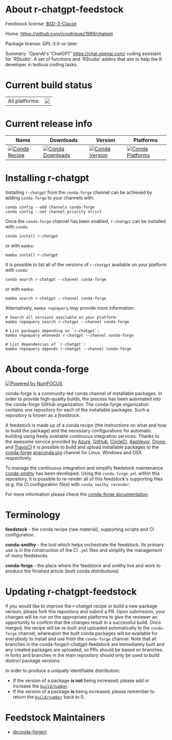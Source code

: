 About r-chatgpt-feedstock
=========================

Feedstock license: [BSD-3-Clause](https://github.com/conda-forge/r-chatgpt-feedstock/blob/main/LICENSE.txt)

Home: https://github.com/jcrodriguez1989/chatgpt

Package license: GPL-3.0-or-later

Summary: 'OpenAI's 'ChatGPT' <https://chat.openai.com/> coding assistant for 'RStudio'. A set of functions and 'RStudio' addins that aim to help the R developer in tedious coding tasks.

Current build status
====================


<table><tr><td>All platforms:</td>
    <td>
      <a href="https://dev.azure.com/conda-forge/feedstock-builds/_build/latest?definitionId=21567&branchName=main">
        <img src="https://dev.azure.com/conda-forge/feedstock-builds/_apis/build/status/r-chatgpt-feedstock?branchName=main">
      </a>
    </td>
  </tr>
</table>

Current release info
====================

| Name | Downloads | Version | Platforms |
| --- | --- | --- | --- |
| [![Conda Recipe](https://img.shields.io/badge/recipe-r--chatgpt-green.svg)](https://anaconda.org/conda-forge/r-chatgpt) | [![Conda Downloads](https://img.shields.io/conda/dn/conda-forge/r-chatgpt.svg)](https://anaconda.org/conda-forge/r-chatgpt) | [![Conda Version](https://img.shields.io/conda/vn/conda-forge/r-chatgpt.svg)](https://anaconda.org/conda-forge/r-chatgpt) | [![Conda Platforms](https://img.shields.io/conda/pn/conda-forge/r-chatgpt.svg)](https://anaconda.org/conda-forge/r-chatgpt) |

Installing r-chatgpt
====================

Installing `r-chatgpt` from the `conda-forge` channel can be achieved by adding `conda-forge` to your channels with:

```
conda config --add channels conda-forge
conda config --set channel_priority strict
```

Once the `conda-forge` channel has been enabled, `r-chatgpt` can be installed with `conda`:

```
conda install r-chatgpt
```

or with `mamba`:

```
mamba install r-chatgpt
```

It is possible to list all of the versions of `r-chatgpt` available on your platform with `conda`:

```
conda search r-chatgpt --channel conda-forge
```

or with `mamba`:

```
mamba search r-chatgpt --channel conda-forge
```

Alternatively, `mamba repoquery` may provide more information:

```
# Search all versions available on your platform:
mamba repoquery search r-chatgpt --channel conda-forge

# List packages depending on `r-chatgpt`:
mamba repoquery whoneeds r-chatgpt --channel conda-forge

# List dependencies of `r-chatgpt`:
mamba repoquery depends r-chatgpt --channel conda-forge
```


About conda-forge
=================

[![Powered by
NumFOCUS](https://img.shields.io/badge/powered%20by-NumFOCUS-orange.svg?style=flat&colorA=E1523D&colorB=007D8A)](https://numfocus.org)

conda-forge is a community-led conda channel of installable packages.
In order to provide high-quality builds, the process has been automated into the
conda-forge GitHub organization. The conda-forge organization contains one repository
for each of the installable packages. Such a repository is known as a *feedstock*.

A feedstock is made up of a conda recipe (the instructions on what and how to build
the package) and the necessary configurations for automatic building using freely
available continuous integration services. Thanks to the awesome service provided by
[Azure](https://azure.microsoft.com/en-us/services/devops/), [GitHub](https://github.com/),
[CircleCI](https://circleci.com/), [AppVeyor](https://www.appveyor.com/),
[Drone](https://cloud.drone.io/welcome), and [TravisCI](https://travis-ci.com/)
it is possible to build and upload installable packages to the
[conda-forge](https://anaconda.org/conda-forge) [anaconda.org](https://anaconda.org/)
channel for Linux, Windows and OSX respectively.

To manage the continuous integration and simplify feedstock maintenance
[conda-smithy](https://github.com/conda-forge/conda-smithy) has been developed.
Using the ``conda-forge.yml`` within this repository, it is possible to re-render all of
this feedstock's supporting files (e.g. the CI configuration files) with ``conda smithy rerender``.

For more information please check the [conda-forge documentation](https://conda-forge.org/docs/).

Terminology
===========

**feedstock** - the conda recipe (raw material), supporting scripts and CI configuration.

**conda-smithy** - the tool which helps orchestrate the feedstock.
                   Its primary use is in the construction of the CI ``.yml`` files
                   and simplify the management of *many* feedstocks.

**conda-forge** - the place where the feedstock and smithy live and work to
                  produce the finished article (built conda distributions)


Updating r-chatgpt-feedstock
============================

If you would like to improve the r-chatgpt recipe or build a new
package version, please fork this repository and submit a PR. Upon submission,
your changes will be run on the appropriate platforms to give the reviewer an
opportunity to confirm that the changes result in a successful build. Once
merged, the recipe will be re-built and uploaded automatically to the
`conda-forge` channel, whereupon the built conda packages will be available for
everybody to install and use from the `conda-forge` channel.
Note that all branches in the conda-forge/r-chatgpt-feedstock are
immediately built and any created packages are uploaded, so PRs should be based
on branches in forks and branches in the main repository should only be used to
build distinct package versions.

In order to produce a uniquely identifiable distribution:
 * If the version of a package **is not** being increased, please add or increase
   the [``build/number``](https://docs.conda.io/projects/conda-build/en/latest/resources/define-metadata.html#build-number-and-string).
 * If the version of a package **is** being increased, please remember to return
   the [``build/number``](https://docs.conda.io/projects/conda-build/en/latest/resources/define-metadata.html#build-number-and-string)
   back to 0.

Feedstock Maintainers
=====================

* [@conda-forge/r](https://github.com/conda-forge/r/)

